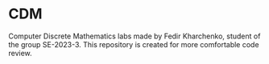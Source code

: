 # CDM
 Computer Discrete Mathematics labs made by Fedir Kharchenko, student of the group SE-2023-3. This repository is created for more comfortable code review.
